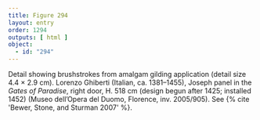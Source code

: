 ```yaml
---
title: Figure 294
layout: entry
order: 1294
outputs: [ html ]
object:
  - id: "294"
---
```


Detail showing brushstrokes from amalgam gilding application (detail size 4.4 × 2.9 cm). Lorenzo Ghiberti (Italian, ca. 1381–1455), Joseph panel in the *Gates of Paradise*, right door, H. 518 cm (design begun after 1425; installed 1452) (Museo dell’Opera del Duomo, Florence, inv. 2005/905). See {% cite 'Bewer, Stone, and Sturman 2007' %}.
